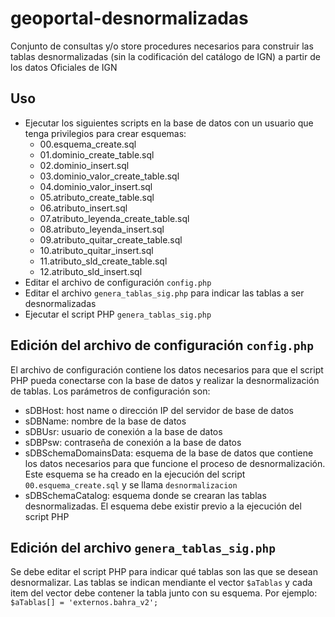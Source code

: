 # geoportal-desnormalizadas

Conjunto de consultas y/o store procedures necesarios para construir las tablas desnormalizadas (sin la codificación del catálogo de IGN) a partir de los datos Oficiales de IGN

## Uso

  - Ejecutar los siguientes scripts en la base de datos con un usuario que tenga privilegios para crear esquemas:
  	- 00.esquema_create.sql
  	- 01.dominio_create_table.sql
  	- 02.dominio_insert.sql
  	- 03.dominio_valor_create_table.sql
  	- 04.dominio_valor_insert.sql
  	- 05.atributo_create_table.sql
  	- 06.atributo_insert.sql
  	- 07.atributo_leyenda_create_table.sql
  	- 08.atributo_leyenda_insert.sql
  	- 09.atributo_quitar_create_table.sql
  	- 10.atributo_quitar_insert.sql
  	- 11.atributo_sld_create_table.sql
  	- 12.atributo_sld_insert.sql
  - Editar el archivo de configuración `config.php`
  - Editar el archivo `genera_tablas_sig.php` para indicar las tablas a ser desnormalizadas
  - Ejecutar el script PHP `genera_tablas_sig.php`

## Edición del archivo de configuración `config.php`

El archivo de configuración contiene los datos necesarios para que el script PHP pueda conectarse con la base de datos y realizar la desnormalización de tablas. Los parámetros de configuración son:

- sDBHost: host name o dirección IP del servidor de base de datos
- sDBName: nombre de la base de datos
- sDBUsr: usuario de conexión a la base de datos
- sDBPsw: contraseña de conexión a la base de datos
- sDBSchemaDomainsData: esquema de la base de datos que contiene los datos necesarios para que funcione el proceso de desnormalización. Este esquema se ha creado en la ejecución del script `00.esquema_create.sql` y se llama `desnormalizacion`
- sDBSchemaCatalog: esquema donde se crearan las tablas desnormalizadas. El esquema debe existir previo a la ejecución del script PHP

## Edición del archivo `genera_tablas_sig.php`

Se debe editar el script PHP para indicar qué tablas son las que se desean desnormalizar. Las tablas se indican mendiante el vector `$aTablas` y cada item del vector debe contener la tabla junto con su esquema. Por ejemplo: `$aTablas[] = 'externos.bahra_v2';`

